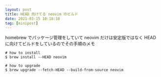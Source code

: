 ```yaml
---
layout: post
title: HEAD 向けてる neovim のビルド
date: 2021-03-15 10:18:18
tag: [minipost]
---
```


homebrew でパッケージ管理をしていて neovim だけは安定版ではなく HEAD に向けてビルドをしているのでその手順のメモ

```
# how to install
$ brew install --HEAD neovim

# how to upgrade
$ brew upgrade --fetch-HEAD --build-from-source neovim
```
